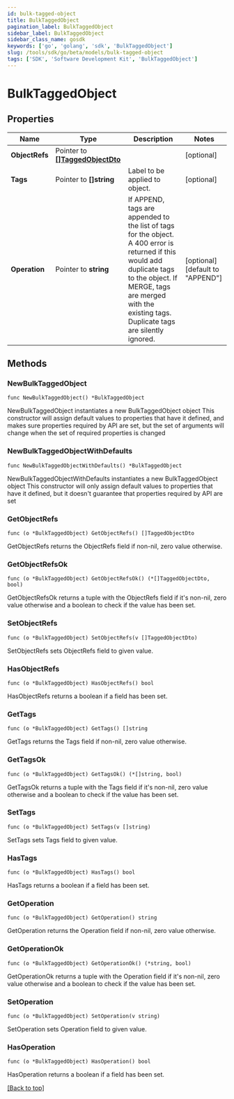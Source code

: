 ```yaml
---
id: bulk-tagged-object
title: BulkTaggedObject
pagination_label: BulkTaggedObject
sidebar_label: BulkTaggedObject
sidebar_class_name: gosdk
keywords: ['go', 'golang', 'sdk', 'BulkTaggedObject'] 
slug: /tools/sdk/go/beta/models/bulk-tagged-object
tags: ['SDK', 'Software Development Kit', 'BulkTaggedObject']
---
```


# BulkTaggedObject

## Properties

Name | Type | Description | Notes
------------ | ------------- | ------------- | -------------
**ObjectRefs** | Pointer to [**[]TaggedObjectDto**](TaggedObjectDto) |  | [optional] 
**Tags** | Pointer to **[]string** | Label to be applied to object. | [optional] 
**Operation** | Pointer to **string** | If APPEND, tags are appended to the list of tags for the object. A 400 error is returned if this would add duplicate tags to the object.  If MERGE, tags are merged with the existing tags. Duplicate tags are silently ignored. | [optional] [default to "APPEND"]

## Methods

### NewBulkTaggedObject

`func NewBulkTaggedObject() *BulkTaggedObject`

NewBulkTaggedObject instantiates a new BulkTaggedObject object
This constructor will assign default values to properties that have it defined,
and makes sure properties required by API are set, but the set of arguments
will change when the set of required properties is changed

### NewBulkTaggedObjectWithDefaults

`func NewBulkTaggedObjectWithDefaults() *BulkTaggedObject`

NewBulkTaggedObjectWithDefaults instantiates a new BulkTaggedObject object
This constructor will only assign default values to properties that have it defined,
but it doesn't guarantee that properties required by API are set

### GetObjectRefs

`func (o *BulkTaggedObject) GetObjectRefs() []TaggedObjectDto`

GetObjectRefs returns the ObjectRefs field if non-nil, zero value otherwise.

### GetObjectRefsOk

`func (o *BulkTaggedObject) GetObjectRefsOk() (*[]TaggedObjectDto, bool)`

GetObjectRefsOk returns a tuple with the ObjectRefs field if it's non-nil, zero value otherwise
and a boolean to check if the value has been set.

### SetObjectRefs

`func (o *BulkTaggedObject) SetObjectRefs(v []TaggedObjectDto)`

SetObjectRefs sets ObjectRefs field to given value.

### HasObjectRefs

`func (o *BulkTaggedObject) HasObjectRefs() bool`

HasObjectRefs returns a boolean if a field has been set.

### GetTags

`func (o *BulkTaggedObject) GetTags() []string`

GetTags returns the Tags field if non-nil, zero value otherwise.

### GetTagsOk

`func (o *BulkTaggedObject) GetTagsOk() (*[]string, bool)`

GetTagsOk returns a tuple with the Tags field if it's non-nil, zero value otherwise
and a boolean to check if the value has been set.

### SetTags

`func (o *BulkTaggedObject) SetTags(v []string)`

SetTags sets Tags field to given value.

### HasTags

`func (o *BulkTaggedObject) HasTags() bool`

HasTags returns a boolean if a field has been set.

### GetOperation

`func (o *BulkTaggedObject) GetOperation() string`

GetOperation returns the Operation field if non-nil, zero value otherwise.

### GetOperationOk

`func (o *BulkTaggedObject) GetOperationOk() (*string, bool)`

GetOperationOk returns a tuple with the Operation field if it's non-nil, zero value otherwise
and a boolean to check if the value has been set.

### SetOperation

`func (o *BulkTaggedObject) SetOperation(v string)`

SetOperation sets Operation field to given value.

### HasOperation

`func (o *BulkTaggedObject) HasOperation() bool`

HasOperation returns a boolean if a field has been set.


[[Back to top]](#) 


